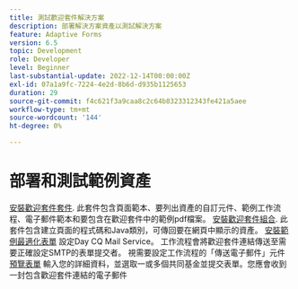 ```yaml
---
title: 測試歡迎套件解決方案
description: 部署解決方案資產以測試解決方案
feature: Adaptive Forms
version: 6.5
topic: Development
role: Developer
level: Beginner
last-substantial-update: 2022-12-14T00:00:00Z
exl-id: 07a1a9fc-7224-4e2d-8b6d-d935b1125653
duration: 29
source-git-commit: f4c621f3a9caa8c2c64b8323312343fe421a5aee
workflow-type: tm+mt
source-wordcount: '144'
ht-degree: 0%

---
```


# 部署和測試範例資產

[安裝歡迎套件套件](assets/welcomekit.zip). 此套件包含頁面範本、要列出資產的自訂元件、範例工作流程、電子郵件範本和要包含在歡迎套件中的範例pdf檔案。
[安裝歡迎套件組合](assets/welcomekit.core-1.0.0-SNAPSHOT.jar). 此套件包含建立頁面的程式碼和Java類別，可傳回要在網頁中顯示的資產。
[安裝範例最適化表單](assets/account-openeing-form.zip)
設定Day CQ Mail Service。 工作流程會將歡迎套件連結傳送至需要正確設定SMTP的表單提交者。
視需要設定工作流程的「傳送電子郵件」元件
[預覽表單](http://localhost:4502/content/dam/formsanddocuments/co-operators/accountopeningform/jcr:content?wcmmode=disabled)
輸入您的詳細資料，並選取一或多個共同基金並提交表單。您應會收到一封包含歡迎套件連結的電子郵件
